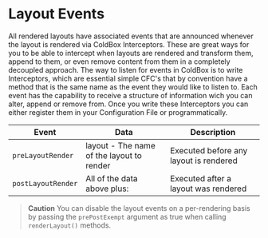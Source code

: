 # Layout Events

All rendered layouts have associated events that are announced whenever the layout is rendered via ColdBox Interceptors. These are great ways for you to be able to intercept when layouts are rendered and transform them, append to them, or even remove content from them in a completely decoupled approach. The way to listen for events in ColdBox is to write Interceptors, which are essential simple CFC's that by convention have a method that is the same name as the event they would like to listen to. Each event has the capability to receive a structure of information wich you can alter, append or remove from. Once you write these Interceptors you can either register them in your Configuration File or programmatically.

| Event | Data | Description |
| --- | --- | --- |
| `preLayoutRender` | layout - The name of the layout to render | Executed before any layout is rendered |
| `postLayoutRender` | All of the data above plus:  | Executed after a layout was rendered |

> **Caution** You can disable the layout events on a per-rendering basis by passing the `prePostExempt` argument as true when calling `renderLayout()` methods.

